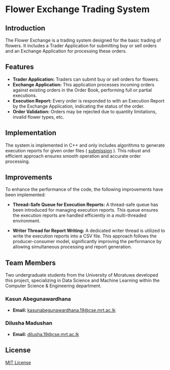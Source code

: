 # Flower Exchange Trading System

## Introduction
The Flower Exchange is a trading system designed for the basic trading of flowers. It includes a Trader Application for submitting buy or sell orders and an Exchange Application for processing these orders.

## Features
- **Trader Application:** Traders can submit buy or sell orders for flowers.
- **Exchange Application:** This application processes incoming orders against existing orders in the Order Book, performing full or partial executions.
- **Execution Report:** Every order is responded to with an Execution Report by the Exchange Application, indicating the status of the order.
- **Order Validation:** Orders may be rejected due to quantity limitations, invalid flower types, etc.

## Implementation
The system is implemented in C++ and only includes algorithms to generate execution reports for given order files ( [submission](https://github.com/KasunAb/Flower-Exchange-System/blob/main/submission.cpp) ). This robust and efficient approach ensures smooth operation and accurate order processing.

## Improvements
To enhance the performance of the code, the following improvements have been implemented:

- **Thread-Safe Queue for Execution Reports:** A thread-safe queue has been introduced for managing execution reports. This queue ensures the execution reports are handled efficiently in a multi-threaded environment.

- **Writer Thread for Report Writing:** A dedicated writer thread is utilized to write the execution reports into a CSV file. This approach follows the producer-consumer model, significantly improving the performance by allowing simultaneous processing and report generation.


## Team Members
Two undergraduate students from the University of Moratuwa developed this project, specializing in Data Science and Machine Learning within the Computer Science & Engineering department.

### Kasun Abegunawardhana
- **Email:** [kasunabegunawardhana.19@cse.mrt.ac.lk]([mailto:kasunabegunawardhana.19@cse.mrt.ac.lk](https://github.com/KasunAb))

### Dilusha Madushan
- **Email:** [dilusha.19@cse.mrt.ac.lk]([mailto:dilusha.19@cse.mrt.ac.lk](https://github.com/Dilusha-Madushan)https://github.com/Dilusha-Madushan)

## License
[MIT License](LICENSE)
